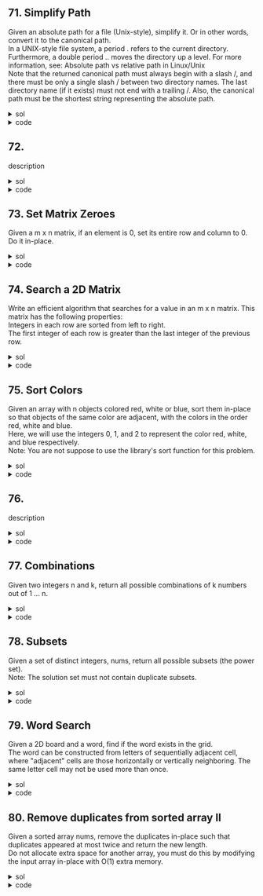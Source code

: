 ## 71. Simplify Path
Given an absolute path for a file (Unix-style), simplify it. Or in other words, convert it to the canonical path.  
In a UNIX-style file system, a period . refers to the current directory. Furthermore, a double period .. moves the directory up a level. For more information, see: Absolute path vs relative path in Linux/Unix  
Note that the returned canonical path must always begin with a slash /, and there must be only a single slash / between two directory names. The last directory name (if it exists) must not end with a trailing /. Also, the canonical path must be the shortest string representing the absolute path.  

<details><summary>sol</summary>
<p>

#### use stack to store the directories. check if empty when trying to pop. return ‘/‘ if final stack is empty. time=O(n), space=O(n)

</p></details>

<details><summary>code</summary>
<p>

```python
class Solution(object):
    def simplifyPath(self, path):
        """
        :type path: str
        :rtype: str
        """
        dirs = path.split('/')
        stack = []
        for d in dirs:
            if d == '..' and stack:
                stack.pop()
            elif d != '.' and d != '..' and d:
                stack.append(d)
        return '/' + '/'.join(stack)
```
</p></details>

## 72. 
description

<details><summary>sol</summary>
<p>

#### hint

</p></details>

<details><summary>code</summary>
<p>

```python
code
```
</p></details>

## 73. Set Matrix Zeroes
Given a m x n matrix, if an element is 0, set its entire row and column to 0. Do it in-place.  

<details><summary>sol</summary>
<p>

#### modify matrix[0][i] = 0 if column i should be 0, matrix[i][0] = 0 if row should be 0. since row0 and column0 may use the same cell, need a variable col0. time=O(mn), space=O(1)
</p></details>

<details><summary>code</summary>
<p>

```python
    def setZeroes2(self, matrix):
        """
        :type matrix: List[List[int]]
        :rtype: void Do not return anything, modify matrix in-place instead.
        """
        col0 = 1
        for i, row in enumerate(matrix):
            for j, element in enumerate(row):
                if element == 0:
                    if j == 0:
                        col0 = 0
                    else:
                        matrix[0][j] = 0
                    matrix[i][0] = 0
        for i in range(len(matrix)-1, -1, -1):
            for j in range(len(matrix[0])-1, -1, -1):
                if matrix[i][0] == 0 or (j > 0 and matrix[0][j] == 0) or (col0 == 0 and j == 0):
                    matrix[i][j] = 0
```
</p></details>

## 74. Search a 2D Matrix
Write an efficient algorithm that searches for a value in an m x n matrix. This matrix has the following properties:  
Integers in each row are sorted from left to right.  
The first integer of each row is greater than the last integer of the previous row.

<details><summary>sol</summary>
<p>

#### r = m*n-1, compare matrix[mid/n][mid%n] with target. time=O(logmn), space=O(1)

</p></details>

<details><summary>code</summary>
<p>

```python
    def searchMatrix2(self, matrix, target):
        """
        :type matrix: List[List[int]]
        :type target: int
        :rtype: bool
        """
        if not matrix or not matrix[0]:
            return False
        m, n = len(matrix[0]), len(matrix)
        l, r = 0, m * n - 1
        while l <= r:
            mid = int((l+r)/2)
            if target == matrix[mid/m][mid%m]:
                return True
            elif target < matrix[mid/m][mid%m]:
                r = mid - 1
            elif target > matrix[mid/m][mid%m]:
                l = mid + 1
        return False
```
</p></details>

## 75. Sort Colors
Given an array with n objects colored red, white or blue, sort them in-place so that objects of the same color are adjacent, with the colors in the order red, white and blue.  
Here, we will use the integers 0, 1, and 2 to represent the color red, white, and blue respectively.  
Note: You are not suppose to use the library's sort function for this problem.  
<details><summary>sol</summary>
<p>

#### move 0 to left, move 2 to right. time=O(n), space=O(1)

</p></details>

<details><summary>code</summary>
<p>

```python
class Solution:
    def sortColors(self, nums: List[int]) -> None:
        """
        Do not return anything, modify nums in-place instead.
        """
        p0, cur, p2 = 0, 0, len(nums)-1
        while cur <= p2:
            if nums[cur] == 2:
                nums[cur], nums[p2] = nums[p2], nums[cur]
                p2 -= 1
            elif nums[cur] == 0:
                nums[p0], nums[cur] = nums[cur], nums[p0]
                p0 += 1
                cur += 1
            else:
                cur += 1
```
</p></details>

## 76. 
description

<details><summary>sol</summary>
<p>

#### hint

</p></details>

<details><summary>code</summary>
<p>

```python
code
```
</p></details>

## 77. Combinations
Given two integers n and k, return all possible combinations of k numbers out of 1 ... n.

<details><summary>sol</summary>
<p>

#### backtracking, use start, don’t use remains. remains will lead to TLE. time=O(k*C(n, k)). space=O(C(n, k))

</p></details>

<details><summary>code</summary>
<p>

```python
class Solution(object):
    def combine(self, n, k):
        """
        :type n: int
        :type k: int
        :rtype: List[List[int]]
        """
        self.res = []
        def backtrack(curr, l, start):
            if l == k:
                self.res.append(curr)
                return
            for r in range(start, n+1):
                if not curr or (curr and r > curr[-1]):
                    backtrack(curr+[r], l+1, start + 1)
        backtrack([], 0, 1)
        return self.res
```
</p></details>

## 78. Subsets
Given a set of distinct integers, nums, return all possible subsets (the power set).  
Note: The solution set must not contain duplicate subsets.

<details><summary>sol</summary>
<p>

#### backtracking, next start should be i+1. time=O(2^n), space=O(n)

</p></details>

<details><summary>code</summary>
<p>

```python
class Solution(object):
    def subsets(self, nums):
        """
        :type nums: List[int]
        :rtype: List[List[int]]
        """
        self.res = []
        def backtrack(curr, start):
            self.res.append(curr)
            for i in range(start, len(nums)):
                backtrack(curr+[nums[i]], i+1)
        backtrack([], 0)
        return self.res
```
</p></details>

## 79. Word Search
Given a 2D board and a word, find if the word exists in the grid.  
The word can be constructed from letters of sequentially adjacent cell, where "adjacent" cells are those horizontally or vertically neighboring. The same letter cell may not be used more than once.

<details><summary>sol</summary>
<p>

#### DFS. time=O(n*m*len(word)), space=O(mn)

</p></details>

<details><summary>code</summary>
<p>

```python
    def exist2(self, board, word):
        """
        :type board: List[List[str]]
        :type word: str
        :rtype: bool
        """
        r, c = len(board[0]), len(board)
        used = [[False]* r for i in range(c)]
        def search(row, col, remains):
            if not remains:
                return True
            if row < 0 or row > c-1 or col < 0 or col > r-1:
                return False
            if used[row][col] or board[row][col] != remains[0]:
                return False
            used[row][col] = True
            res = search(row-1, col, remains[1:]) or search(row+1, col, remains[1:]) or search(row, col-1, remains[1:]) or search(row, col+1, remains[1:])
            used[row][col] = False
            return res
        for i in range(c):
            for j in range(r):
                if search(i, j, word):
                    return True
        return False
```
</p></details>

## 80. Remove duplicates from sorted array II
Given a sorted array nums, remove the duplicates in-place such that duplicates appeared at most twice and return the new length.  
Do not allocate extra space for another array, you must do this by modifying the input array in-place with O(1) extra memory.

<details><summary>sol</summary>
<p>

#### Use a pointer res start from 0, compare num and nums[res-2]. time=O(n), space=O(1)

</p></details>

<details><summary>code</summary>
<p>

```python
    def removeDuplicates2(self, nums):
        """
        :type nums: List[int]
        :rtype: int
        """
        res = 0
        for num in nums:
            if res < 2 or nums[res-2] != num:
                nums[res] = num
                res += 1
        return res
```
</p></details>
